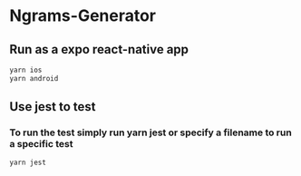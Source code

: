 # Ngrams-Generator

## Run as a expo react-native app

```bash
yarn ios
yarn android
```

## Use jest to test

### To run the test simply run yarn jest or specify a filename to run a specific test

```bash
yarn jest
```
